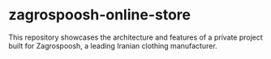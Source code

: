 # zagrospoosh-online-store
This repository showcases the architecture and features of a private project built for Zagrospoosh, a leading Iranian clothing manufacturer.
